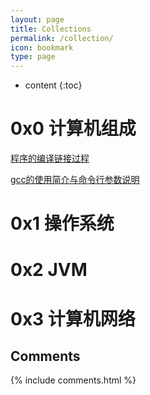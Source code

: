 ```yaml
---
layout: page
title: Collections
permalink: /collection/
icon: bookmark
type: page
---
```


* content
{:toc}
# 0x0 计算机组成

 [程序的编译链接过程](https://www.cnblogs.com/kekec/p/3238741.html)

 [gcc的使用简介与命令行参数说明](https://www.cnblogs.com/testlife007/p/6555404.html)





# 0x1 操作系统



# 0x2 JVM



# 0x3 计算机网络










## Comments

{% include comments.html %}
